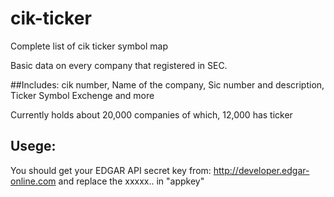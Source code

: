 # cik-ticker
Complete list of cik ticker symbol map

Basic data on every company that registered in SEC. 

##Includes:
cik number,
Name of the company,
Sic number and description,
Ticker Symbol
Exchenge 
and more

Currently holds about 20,000 companies of which, 12,000 has ticker

## Usege:
You should get your EDGAR API secret key from: http://developer.edgar-online.com and replace the xxxxx.. in "appkey"

